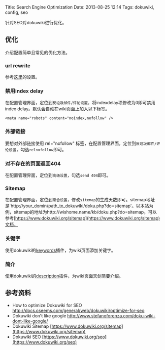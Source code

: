 Title: Search Engine Optimization
Date: 2013-08-25 12:14
Tags: dokuwiki, config, seo

针对SEO对dokuwiki进行优化。
## 优化

介绍配置简单且常见的优化方法。
### url rewrite

参考[这里](/tips/build_linux_host#dokuwiki_rewrite配置)的设置。
### 禁用index delay

在配置管理界面，定位到`反垃圾邮件/评论设置`，将indexdelay项修改为0即可禁用index delay。默认会自动在wiki页面上加入以下标签。

	<meta name="robots" content="noindex,nofollow" /> 

### 外部链接

要想对外部链接使用 rel="nofollow" 标签，在配置管理界面，定位到`反垃圾邮件/评论设置`，勾选`relnofollow`即可。
### 对不存在的页面返回404

在配置管理界面，定位到`高级设置`，勾选`send 404`即可。
### Sitemap

在配置管理界面，定位到`聚合设置`，修改`sitemap`的生成天数即可。sitemap地址是'http://your_domin/path_to_dokuwiki/doku.php?do=sitemap'。以本站为例，sitemap的地址为http://wishome.name/kb/doku.php?do=sitemap。可以参考[https://www.dokuwiki.org/sitemap](https://www.dokuwiki.org/sitemap)文档。
### 关键字

使用dokuwiki的[keywords](https://www.dokuwiki.org/plugin:keywords)插件，为wiki页面添加关键字。
### 简介

使用dokuwiki的[description](https://www.dokuwiki.org/plugin:description)插件，为wiki页面天剑简要介绍。

## 参考资料

*  How to optimize Dokuwiki for SEO http://docs.oseems.com/general/web/dokuwiki/optimize-for-seo
*  Dokuwiki don't like google http://www.stefanoforenza.com/doku-wiki-dont-like-google/
*  Dokuwiki Sitemap [https://www.dokuwiki.org/sitemap](https://www.dokuwiki.org/sitemap)
*  Dokuwiki SEO [https://www.dokuwiki.org/seo](https://www.dokuwiki.org/seo)

